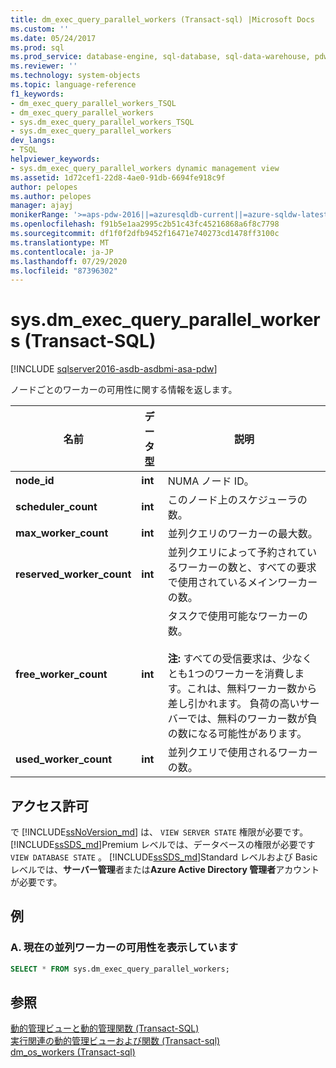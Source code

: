 ```yaml
---
title: dm_exec_query_parallel_workers (Transact-sql) |Microsoft Docs
ms.custom: ''
ms.date: 05/24/2017
ms.prod: sql
ms.prod_service: database-engine, sql-database, sql-data-warehouse, pdw
ms.reviewer: ''
ms.technology: system-objects
ms.topic: language-reference
f1_keywords:
- dm_exec_query_parallel_workers_TSQL
- dm_exec_query_parallel_workers
- sys.dm_exec_query_parallel_workers_TSQL
- sys.dm_exec_query_parallel_workers
dev_langs:
- TSQL
helpviewer_keywords:
- sys.dm_exec_query_parallel_workers dynamic management view
ms.assetid: 1d72cef1-22d8-4ae0-91db-6694fe918c9f
author: pelopes
ms.author: pelopes
manager: ajayj
monikerRange: '>=aps-pdw-2016||=azuresqldb-current||=azure-sqldw-latest||>=sql-server-2016||=sqlallproducts-allversions||>=sql-server-linux-2017||=azuresqldb-mi-current'
ms.openlocfilehash: f91b5e1aa2995c2b51c43fc45216868a6f8c7798
ms.sourcegitcommit: df1f0f2dfb9452f16471e740273cd1478ff3100c
ms.translationtype: MT
ms.contentlocale: ja-JP
ms.lasthandoff: 07/29/2020
ms.locfileid: "87396302"
---
```

# <a name="sysdm_exec_query_parallel_workers-transact-sql"></a>sys.dm_exec_query_parallel_workers (Transact-SQL)
[!INCLUDE [sqlserver2016-asdb-asdbmi-asa-pdw](../../includes/applies-to-version/sqlserver2016-asdb-asdbmi-asa-pdw.md)]

  ノードごとのワーカーの可用性に関する情報を返します。  
  
|名前|データ型|説明|  
|----------|---------------|-----------------|  
|**node_id**|**int**|NUMA ノード ID。|  
|**scheduler_count**|**int**|このノード上のスケジューラの数。|  
|**max_worker_count**|**int**|並列クエリのワーカーの最大数。|  
|**reserved_worker_count**|**int**|並列クエリによって予約されているワーカーの数と、すべての要求で使用されているメインワーカーの数。| 
|**free_worker_count**|**int**|タスクで使用可能なワーカーの数。<br /><br />**注:** すべての受信要求は、少なくとも1つのワーカーを消費します。これは、無料ワーカー数から差し引かれます。  負荷の高いサーバーでは、無料のワーカー数が負の数になる可能性があります。| 
|**used_worker_count**|**int**|並列クエリで使用されるワーカーの数。|  
  
## <a name="permissions"></a>アクセス許可  

で [!INCLUDE[ssNoVersion_md](../../includes/ssnoversion-md.md)] は、 `VIEW SERVER STATE` 権限が必要です。   
[!INCLUDE[ssSDS_md](../../includes/sssds-md.md)]Premium レベルでは、データベースの権限が必要です `VIEW DATABASE STATE` 。 [!INCLUDE[ssSDS_md](../../includes/sssds-md.md)]Standard レベルおよび Basic レベルでは、**サーバー管理**者または**Azure Active Directory 管理者**アカウントが必要です。   
 
## <a name="examples"></a>例  
  
### <a name="a-viewing-current-parallel-worker-availability"></a>A. 現在の並列ワーカーの可用性を表示しています  

```sql 
SELECT * FROM sys.dm_exec_query_parallel_workers;  
```  
  
## <a name="see-also"></a>参照  
 [動的管理ビューと動的管理関数 &#40;Transact-SQL&#41;](~/relational-databases/system-dynamic-management-views/system-dynamic-management-views.md)   
 [実行関連の動的管理ビューおよび関数 &#40;Transact-sql&#41;](../../relational-databases/system-dynamic-management-views/execution-related-dynamic-management-views-and-functions-transact-sql.md)   
 [dm_os_workers &#40;Transact-sql&#41;](../../relational-databases/system-dynamic-management-views/sys-dm-os-workers-transact-sql.md)
